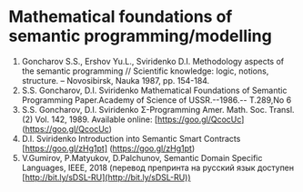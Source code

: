 # Mathematical foundations of semantic programming/modelling

1. Goncharov S.S., Ershov Yu.L., Sviridenko D.I. Methodology
aspects of the semantic programming // Scientific knowledge:
logic, notions, structure. – Novosibirsk, Nauka 1987, pp. 154-184.
1. S.S. Goncharov, D.I. Sviridenko Mathematical Foundations of Semantic Programming Paper.Academy of Science of USSR.--1986.-- T.289,No 6
2. S.S. Goncharov, D.I. Sviridenko Σ-Programming Amer. Math. Soc. Transl. (2) Vol. 142, 1989. Available online:
[https://goo.gl/QcocUc] (https://goo.gl/QcocUc)
2. D.I. Sviridenko Introduction into Semantic Smart Contracts [https://goo.gl/zHg1pt] (https://goo.gl/zHg1pt)
3. V.Gumirov, P.Matyukov, D.Palchunov, Semantic Domain Specific Languages, IEEE, 2018 (перевод препринта на русский язык доступен [http://bit.ly/sDSL-RU](http://bit.ly/sDSL-RU))
